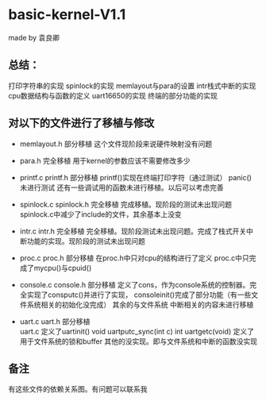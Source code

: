 # basic-kernel-V1.1
made by 袁良卿

## 总结：
打印字符串的实现 spinlock的实现 memlayout与para的设置 intr栈式中断的实现  cpu数据结构与函数的定义 uart16650的实现 终端的部分功能的实现

## 对以下的文件进行了移植与修改
- memlayout.h 部分移植
这个文件现阶段来说硬件映射没有问题

- para.h 完全移植
用于kernel的参数应该不需要修改多少

- printf.c printf.h   部分移植
printf()实现在终端打印字符（通过测试） panic()未进行测试 还有一些调试用的函数未进行移植。以后可以考虑完善
 
- spinlock.c spinlock.h  完全移植
完成移植。现阶段的测试未出现问题 spinlock.c中减少了include的文件，其余基本上没变

- intr.c intr.h 完全移植
完全移植。现阶段测试未出现问题。完成了栈式开关中断功能的实现。现阶段的测试未出现问题

- proc.c proc.h 部分移植
在proc.h中只对cpu的结构进行了定义 proc.c中只完成了mycpu()与cpuid()

- console.c  console.h 部分移植
定义了cons，作为console系统的控制器。完全实现了consputc()并进行了实现， consoleinit()完成了部分功能（有一些文件系统相关的初始化没完成） 其余的与文件系统 中断相关的内容未进行移植  

- uart.c uart.h 部分移植   
uart.c 定义了uartinit() void uartputc_sync(int c) int uartgetc(void) 定义了用于文件系统的锁和buffer 其他的没实现。即与文件系统和中断的函数没实现

## 备注
有这些文件的依赖关系图。有问题可以联系我
